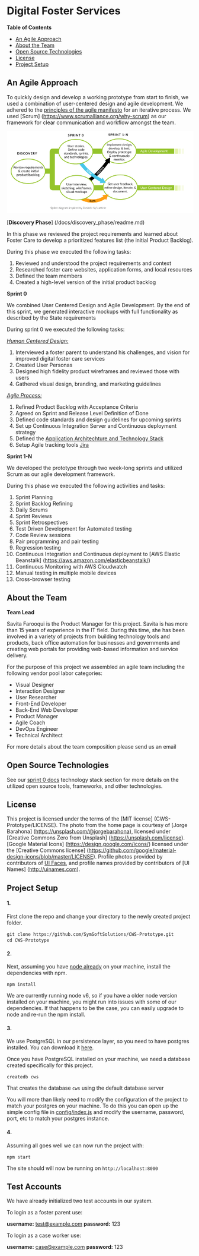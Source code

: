 # Digital Foster Services

**Table of Contents**

  * [An Agile Approach](#our-approach)  
  * [About the Team](#about-team)  
  * [Open Source Technologies](#open-source)  
  * [License](#license) 
  * [Project Setup](#setup) 

## An Agile Approach <a id="our-approach"></a>

To quickly design and develop a working prototype from start to finish, we used a combination of user-centered design and agile development. We adhered to the [principles of the agile manifesto](http://www.agilemanifesto.org/principles.html) for an iterative process. We used [Scrum] (https://www.scrumalliance.org/why-scrum) as our framework for clear communication and workflow amongst the team.

![SymSoft Process](/docs/sprint_0/process/images/ourprocess.png)

[**Discovery Phase**] (/docs/discovery_phase/readme.md)

In this phase we reviewed the project requirements and learned about Foster Care to develop a prioritized features list (the initial Product Backlog).

During this phase we executed the following tasks:

1. Reviewed and understood the project requirements and context
2. Researched foster care websites, application forms, and local resources
3. Defined the team members 
4. Created  a high-level version of the initial product backlog

**Sprint 0**

We combined User Centered Design and Agile Development. By the end of this sprint, we generated interactive mockups with full functionality as described by the State requirements

During sprint 0 we executed the following tasks:

[*Human Centered Design:*](/docs/sprint_0/ux/readme.md)

1. Interviewed a foster parent to understand his challenges, and vision for improved digital foster care services
2. Created User Personas 
3. Designed high fidelity product wireframes and reviewed those with users
4. Gathered visual design, branding, and marketing guidelines

[*Agile Process:*](/docs/sprint_0/process/readme.md)

1. Refined Product Backlog with Acceptance Criteria
2. Agreed on Sprint and Release Level Definition of Done
3. Defined code standards and design guidelines for upcoming sprints
4. Set up Continuous Integration Server and Continuous deployment strategy 
5. Defined the [Application Architechture and Technology Stack](/docs/sprint_0/process/readme.md#arch-tech)
7. Setup Agile tracking tools [Jira](https://www.atlassian.com/software/jira/agile)	

**Sprint 1-N**

We developed the prototype through two week-long sprints and utilized Scrum as our agile development framework. 

During this phase we executed the following activities and tasks:

1. Sprint Planning
2. Sprint Backlog Refining
3. Daily Scrums
4. Sprint Reviews
5. Sprint Retrospectives
6. Test Driven Development for Automated testing
7. Code Review sessions
8. Pair programming and pair testing
9. Regression testing
10. Continuous Integration and Continuous deployment to [AWS Elastic Beanstalk] (https://aws.amazon.com/elasticbeanstalk/)
11. Continuous Monitoring with AWS Cloudwatch
12. Manual testing in multiple mobile devices
13. Cross-browser testing

## About the Team <a id="about-team"></a>

**Team Lead**

Savita Farooqui is the Product Manager for this project. 
Savita is has more than 15 years of experience in the IT field. During this time, she has been involved in a variety of projects from building technology tools and products, back office automation for businesses and governments and creating web portals for providing web-based information and service delivery. 

For the purpose of this project we assembled an agile team including the following vendor pool labor categories:

* Visual Designer
* Interaction Designer
* User Researcher
* Front-End Developer
* Back-End Web Developer
* Product Manager
* Agile Coach
* DevOps Engineer
* Technical Architect

For more details about the team composition please send us an email

## Open Source Technologies <a id="open-source"></a>

See our [sprint 0 docs](docs/sprint_0/process/readme.md#application-architecture-and-technology-stack-) technology stack section for more details on the utilized open source tools, frameworks, and other technologies.

## License <a id="license"></a>

This project is licensed under the terms of the [MIT license] (CWS-Prototype/LICENSE). 
The photo from the home page is courtesy of [Jorge Barahona] (https://unsplash.com/@jorgebarahona), licensed under [Creative Commons Zero from Unsplash] (https://unsplash.com/license). [Google Material Icons] (https://design.google.com/icons/) licensed under the [Creative Commons license] (https://github.com/google/material-design-icons/blob/master/LICENSE). Profile photos provided by contributors of [UI Faces](http://uifaces.com), and profile names provided by contributors of [UI Names] (http://uinames.com).

## Project Setup <a id="setup"></a>

#### 1.

First clone the repo and change your directory to the newly created project folder.

```
git clone https://github.com/SymSoftSolutions/CWS-Prototype.git
cd CWS-Prototype
```

#### 2.

Next, assuming you have [node already](https://nodejs.org/en/download/current/) on your machine, install the dependencies with npm.
```
npm install
```
We are currently running node v6, so if you have a older node version installed on your machine, you might run into issues with some of our dependencies. If that happens to be the case, you can easily upgrade to node and re-run the npm install.

#### 3.

We use PostgreSQL in our persistence layer, so you need to have postgres installed. You can download it [here](https://www.postgresql.org/download/).

Once you have PostgreSQL installed on your machine, we need a database created specifically for this project.

```
createdb cws
```

That creates the database `cws` using the default database server

You will more than likely need to modify the configuration of the project to match your postgres on your machine. To do this you can open up the simple config file in [config/index.js](/config/index.js) and modify the username, password, port, etc to match your postgres instance.
 
#### 4.
Assuming all goes well we can now run the project with:
```
npm start
```
 The site should will now be running on `http://localhost:8000`
 
## Test Accounts

We have already initialized two test accounts in our system.
 
To login as a foster parent use:
 
__username:__ test@example.com
__password:__ 123
 
To login as a case worker use:
 
__username:__ case@example.com
__password:__ 123

